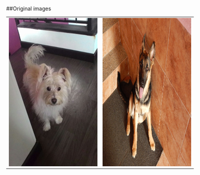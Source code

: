 ##Original images

<table>
<tr>
<td>
	<img src="wes.jpg" alt="Wes Original" width="300" height="400">
</td>
<td>
	<img src="zeus.jpg" alt="Wes Original" width="300" height="400">
</td>
</tr>
</table>
